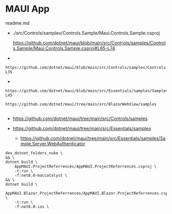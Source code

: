 # MAUI App

readme.md

*   ./src/Controls/samples/Controls.Sample/Maui.Controls.Sample.csproj

    https://github.com/dotnet/maui/blob/main/src/Controls/samples/Controls.Sample/Maui.Controls.Sample.csproj#L65-L74

*   

    https://github.com/dotnet/maui/blob/main/src/Controls/samples/Controls.Sample.UITests/Controls.Sample.UITests.csproj#L26-L35

*   

    https://github.com/dotnet/maui/blob/main/src/Essentials/samples/Samples/Essentials.Sample.csproj#L40-L45

    https://github.com/dotnet/maui/tree/main/src/BlazorWebView/samples




## 

*   https://github.com/dotnet/maui/tree/main/src/Controls/samples

*   https://github.com/dotnet/maui/tree/main/src/Essentials/samples

    *   https://github.com/dotnet/maui/tree/main/src/Essentials/samples/Sample.Server.WebAuthenticator



```
dev_dotnet_folders_nuke \
&& \
dotnet build \
    AppMAUI.ProjectReferrences/AppMAUI.ProjectReferrences.csproj \
    -t:run \
    -f:net8.0-maccatalyst \
&& \
dotnet build \
    AppMAUI.Blazor.ProjectReferrences/AppMAUI.Blazor.ProjectReferrences.csproj \
    -t:run \
    -f:net8.0-ios \
```